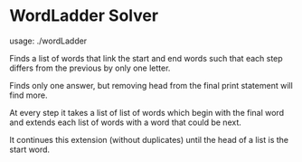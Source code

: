 WordLadder Solver
=================

usage: ./wordLadder <start> <end>

Finds a list of words that link the start and end words
such that each step differs from the previous by only
one letter. 

Finds only one answer, but removing head from the final 
print statement will find more.

At every step it takes a list of list of words which begin
with the final word and extends each list of words with a 
word that could be next.

It continues this extension (without duplicates) until the 
head of a list is the start word.
